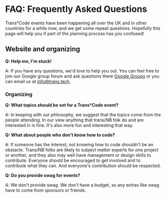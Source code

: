 # FAQ: Frequently Asked Questions

Trans*Code events have been happening all over the UK and in other countries for a while now, and
we get some repeat questions. Hopefully this page will help you if part of the
planning process has you confused!

## Website and organizing

**Q: Help me, I'm stuck!**

A: If you have any questions, we'd love to help you out. You can feel free to join our Google group forum and ask questions there [Google Groups](https://groups.google.com/forum/#!forum/transcode-team) or you can email us at info@trans.tech.

### Organizing

**Q: What topics should be set for a Trans\*Code event?**

A: In keeping with our philosophy, we suggest that the topics come from the people attending. In our view anything that trans/NB folk do and are interested in is fine. It's also more fun and interesting that way. 

**Q: What about people who don't know how to code?**

A: If someone has the interest, not knowing how to code shouldn't be an obstacle. Trans/NB folks are likely to subject matter experts for one project or another, and they also may well have management or design skills to contribute. Everyone should be encouraged to get involved and to contribute what they can. And everyone's contribution should be respected.

**Q: Do you provide swag for events?**

A: We don't provide swag. We don't have a budget, so any extras like swag have to come from sponsors or friends. 

